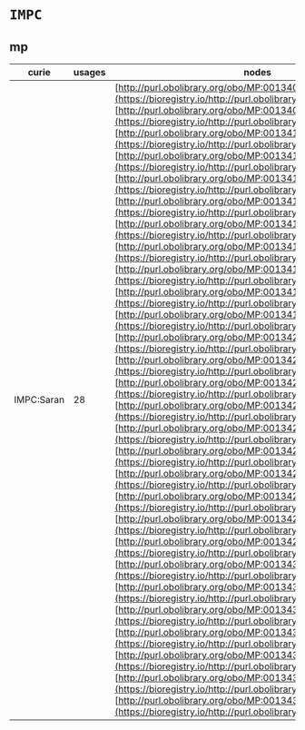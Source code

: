 # `IMPC`
## mp
| curie      |   usages | nodes                                                                                                                                                                                                                                                                                                                                                                                                                                                                                                                                                                                                                                                                                                                                                                                                                                                                                                                                                                                                                                                                                                                                                                                                                                                                                                                                                                                                                                                                                                                                                                                                                                                                                                                                                                                                                                                                                                                                                                                                                                                                                                                                                                                                                                                                                                                                                                                                                                                                                                                                                                                                                                                                                                                                                                                                                                                                                                                                                                                                                                                                                                                                                                                                                              |
|------------|----------|------------------------------------------------------------------------------------------------------------------------------------------------------------------------------------------------------------------------------------------------------------------------------------------------------------------------------------------------------------------------------------------------------------------------------------------------------------------------------------------------------------------------------------------------------------------------------------------------------------------------------------------------------------------------------------------------------------------------------------------------------------------------------------------------------------------------------------------------------------------------------------------------------------------------------------------------------------------------------------------------------------------------------------------------------------------------------------------------------------------------------------------------------------------------------------------------------------------------------------------------------------------------------------------------------------------------------------------------------------------------------------------------------------------------------------------------------------------------------------------------------------------------------------------------------------------------------------------------------------------------------------------------------------------------------------------------------------------------------------------------------------------------------------------------------------------------------------------------------------------------------------------------------------------------------------------------------------------------------------------------------------------------------------------------------------------------------------------------------------------------------------------------------------------------------------------------------------------------------------------------------------------------------------------------------------------------------------------------------------------------------------------------------------------------------------------------------------------------------------------------------------------------------------------------------------------------------------------------------------------------------------------------------------------------------------------------------------------------------------------------------------------------------------------------------------------------------------------------------------------------------------------------------------------------------------------------------------------------------------------------------------------------------------------------------------------------------------------------------------------------------------------------------------------------------------------------------------------------------------|
| IMPC:Saran |       28 | [http://purl.obolibrary.org/obo/MP:0013406](https://bioregistry.io/http://purl.obolibrary.org/obo/MP:0013406), [http://purl.obolibrary.org/obo/MP:0013407](https://bioregistry.io/http://purl.obolibrary.org/obo/MP:0013407), [http://purl.obolibrary.org/obo/MP:0013411](https://bioregistry.io/http://purl.obolibrary.org/obo/MP:0013411), [http://purl.obolibrary.org/obo/MP:0013412](https://bioregistry.io/http://purl.obolibrary.org/obo/MP:0013412), [http://purl.obolibrary.org/obo/MP:0013413](https://bioregistry.io/http://purl.obolibrary.org/obo/MP:0013413), [http://purl.obolibrary.org/obo/MP:0013414](https://bioregistry.io/http://purl.obolibrary.org/obo/MP:0013414), [http://purl.obolibrary.org/obo/MP:0013415](https://bioregistry.io/http://purl.obolibrary.org/obo/MP:0013415), [http://purl.obolibrary.org/obo/MP:0013416](https://bioregistry.io/http://purl.obolibrary.org/obo/MP:0013416), [http://purl.obolibrary.org/obo/MP:0013417](https://bioregistry.io/http://purl.obolibrary.org/obo/MP:0013417), [http://purl.obolibrary.org/obo/MP:0013418](https://bioregistry.io/http://purl.obolibrary.org/obo/MP:0013418), [http://purl.obolibrary.org/obo/MP:0013419](https://bioregistry.io/http://purl.obolibrary.org/obo/MP:0013419), [http://purl.obolibrary.org/obo/MP:0013420](https://bioregistry.io/http://purl.obolibrary.org/obo/MP:0013420), [http://purl.obolibrary.org/obo/MP:0013421](https://bioregistry.io/http://purl.obolibrary.org/obo/MP:0013421), [http://purl.obolibrary.org/obo/MP:0013422](https://bioregistry.io/http://purl.obolibrary.org/obo/MP:0013422), [http://purl.obolibrary.org/obo/MP:0013423](https://bioregistry.io/http://purl.obolibrary.org/obo/MP:0013423), [http://purl.obolibrary.org/obo/MP:0013424](https://bioregistry.io/http://purl.obolibrary.org/obo/MP:0013424), [http://purl.obolibrary.org/obo/MP:0013425](https://bioregistry.io/http://purl.obolibrary.org/obo/MP:0013425), [http://purl.obolibrary.org/obo/MP:0013426](https://bioregistry.io/http://purl.obolibrary.org/obo/MP:0013426), [http://purl.obolibrary.org/obo/MP:0013427](https://bioregistry.io/http://purl.obolibrary.org/obo/MP:0013427), [http://purl.obolibrary.org/obo/MP:0013428](https://bioregistry.io/http://purl.obolibrary.org/obo/MP:0013428), [http://purl.obolibrary.org/obo/MP:0013429](https://bioregistry.io/http://purl.obolibrary.org/obo/MP:0013429), [http://purl.obolibrary.org/obo/MP:0013430](https://bioregistry.io/http://purl.obolibrary.org/obo/MP:0013430), [http://purl.obolibrary.org/obo/MP:0013431](https://bioregistry.io/http://purl.obolibrary.org/obo/MP:0013431), [http://purl.obolibrary.org/obo/MP:0013432](https://bioregistry.io/http://purl.obolibrary.org/obo/MP:0013432), [http://purl.obolibrary.org/obo/MP:0013433](https://bioregistry.io/http://purl.obolibrary.org/obo/MP:0013433), [http://purl.obolibrary.org/obo/MP:0013434](https://bioregistry.io/http://purl.obolibrary.org/obo/MP:0013434), [http://purl.obolibrary.org/obo/MP:0013435](https://bioregistry.io/http://purl.obolibrary.org/obo/MP:0013435), [http://purl.obolibrary.org/obo/MP:0013436](https://bioregistry.io/http://purl.obolibrary.org/obo/MP:0013436) |
